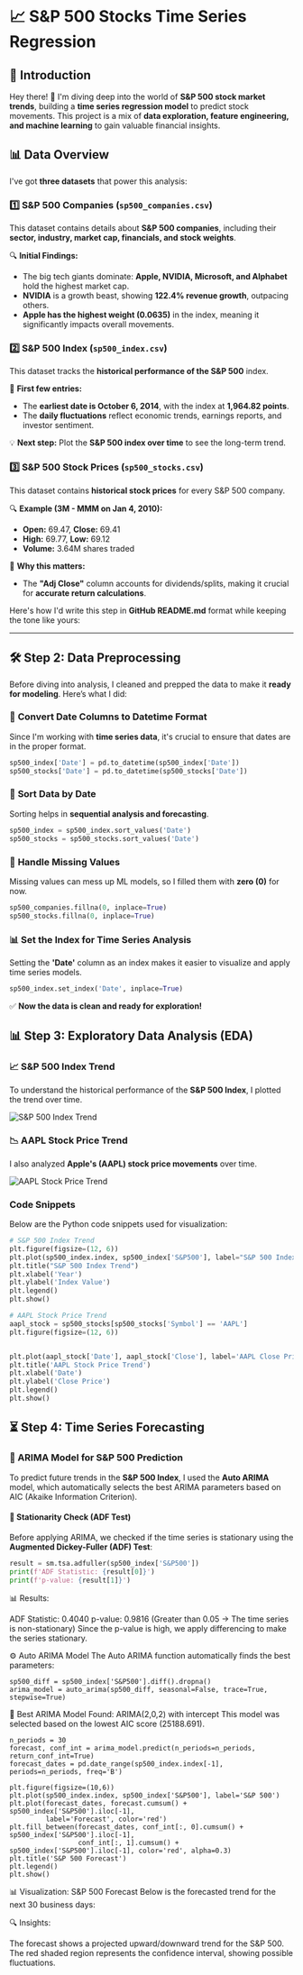 # 📈 S&P 500 Stocks Time Series Regression  

## 🚀 Introduction  
Hey there! 👋 I'm diving deep into the world of **S&P 500 stock market trends**, building a **time series regression model** to predict stock movements. This project is a mix of **data exploration, feature engineering, and machine learning** to gain valuable financial insights.  

## 📊 Data Overview  
I've got **three datasets** that power this analysis:  

### **1️⃣ S&P 500 Companies (`sp500_companies.csv`)**  
This dataset contains details about **S&P 500 companies**, including their **sector, industry, market cap, financials, and stock weights**.  

🔍 **Initial Findings:**  
- The big tech giants dominate: **Apple, NVIDIA, Microsoft, and Alphabet** hold the highest market cap.  
- **NVIDIA** is a growth beast, showing **122.4% revenue growth**, outpacing others.  
- **Apple has the highest weight (0.0635)** in the index, meaning it significantly impacts overall movements.  

### **2️⃣ S&P 500 Index (`sp500_index.csv`)**  
This dataset tracks the **historical performance of the S&P 500** index.  

📌 **First few entries:**  
- The **earliest date is October 6, 2014**, with the index at **1,964.82 points**.  
- The **daily fluctuations** reflect economic trends, earnings reports, and investor sentiment.  

💡 **Next step:** Plot the **S&P 500 index over time** to see the long-term trend.  

### **3️⃣ S&P 500 Stock Prices (`sp500_stocks.csv`)**  
This dataset contains **historical stock prices** for every S&P 500 company.  

🔍 **Example (3M - MMM on Jan 4, 2010):**  
- **Open:** 69.47, **Close:** 69.41  
- **High:** 69.77, **Low:** 69.12  
- **Volume:** 3.64M shares traded  

📌 **Why this matters:**  
- The **"Adj Close"** column accounts for dividends/splits, making it crucial for **accurate return calculations**.  

Here's how I'd write this step in **GitHub README.md** format while keeping the tone like yours:  

---

## 🛠️ Step 2: Data Preprocessing  

Before diving into analysis, I cleaned and prepped the data to make it **ready for modeling**. Here’s what I did:  

### 🔄 **Convert Date Columns to Datetime Format**  
Since I'm working with **time series data**, it's crucial to ensure that dates are in the proper format.  

```python
sp500_index['Date'] = pd.to_datetime(sp500_index['Date'])
sp500_stocks['Date'] = pd.to_datetime(sp500_stocks['Date'])
```

### 📌 **Sort Data by Date**  
Sorting helps in **sequential analysis and forecasting**.  

```python
sp500_index = sp500_index.sort_values('Date')
sp500_stocks = sp500_stocks.sort_values('Date')
```

### 🚨 **Handle Missing Values**  
Missing values can mess up ML models, so I filled them with **zero (0)** for now.  

```python
sp500_companies.fillna(0, inplace=True)
sp500_stocks.fillna(0, inplace=True)
```

### 📊 **Set the Index for Time Series Analysis**  
Setting the **'Date'** column as an index makes it easier to visualize and apply time series models.  

```python
sp500_index.set_index('Date', inplace=True)
```

✅ **Now the data is clean and ready for exploration!**

## 📊 Step 3: Exploratory Data Analysis (EDA)

### 📈 S&P 500 Index Trend
To understand the historical performance of the **S&P 500 Index**, I plotted the trend over time.

![S&P 500 Index Trend](SP%20500%20index%20trend.png)

### 📉 AAPL Stock Price Trend
I also analyzed **Apple's (AAPL) stock price movements** over time.

![AAPL Stock Price Trend](SP%20appl%20stock.png)

### Code Snippets
Below are the Python code snippets used for visualization:

```python
# S&P 500 Index Trend
plt.figure(figsize=(12, 6))
plt.plot(sp500_index.index, sp500_index['S&P500'], label="S&P 500 Index")
plt.title("S&P 500 Index Trend")
plt.xlabel('Year')
plt.ylabel('Index Value')
plt.legend()
plt.show()

# AAPL Stock Price Trend
aapl_stock = sp500_stocks[sp500_stocks['Symbol'] == 'AAPL']
plt.figure(figsize=(12, 6))


plt.plot(aapl_stock['Date'], aapl_stock['Close'], label='AAPL Close Price')
plt.title('AAPL Stock Price Trend')
plt.xlabel('Date')
plt.ylabel('Close Price')
plt.legend()
plt.show()
```

## ⏳ Step 4: Time Series Forecasting

### 🔮 ARIMA Model for S&P 500 Prediction

To predict future trends in the **S&P 500 Index**, I used the **Auto ARIMA** model, which automatically selects the best ARIMA parameters based on AIC (Akaike Information Criterion).

#### 📌 Stationarity Check (ADF Test)
Before applying ARIMA, we checked if the time series is stationary using the **Augmented Dickey-Fuller (ADF) Test**:

```python
result = sm.tsa.adfuller(sp500_index['S&P500'])
print(f'ADF Statistic: {result[0]}')
print(f'p-value: {result[1]}')
```
📊 Results:

ADF Statistic: 0.4040
p-value: 0.9816 (Greater than 0.05 → The time series is non-stationary)
Since the p-value is high, we apply differencing to make the series stationary.

⚙️ Auto ARIMA Model
The Auto ARIMA function automatically finds the best parameters:
```
sp500_diff = sp500_index['S&P500'].diff().dropna()
arima_model = auto_arima(sp500_diff, seasonal=False, trace=True, stepwise=True)
```
📌 Best ARIMA Model Found: ARIMA(2,0,2) with intercept
This model was selected based on the lowest AIC score (25188.691).
```
n_periods = 30
forecast, conf_int = arima_model.predict(n_periods=n_periods, return_conf_int=True)
forecast_dates = pd.date_range(sp500_index.index[-1], periods=n_periods, freq='B')

plt.figure(figsize=(10,6))
plt.plot(sp500_index.index, sp500_index['S&P500'], label='S&P 500')
plt.plot(forecast_dates, forecast.cumsum() + sp500_index['S&P500'].iloc[-1], 
         label='Forecast', color='red')
plt.fill_between(forecast_dates, conf_int[:, 0].cumsum() + sp500_index['S&P500'].iloc[-1], 
                 conf_int[:, 1].cumsum() + sp500_index['S&P500'].iloc[-1], color='red', alpha=0.3)
plt.title('S&P 500 Forecast')
plt.legend()
plt.show()
```
📊 Visualization: S&P 500 Forecast
Below is the forecasted trend for the next 30 business days:


🔍 Insights:

The forecast shows a projected upward/downward trend for the S&P 500.
The red shaded region represents the confidence interval, showing possible fluctuations.
